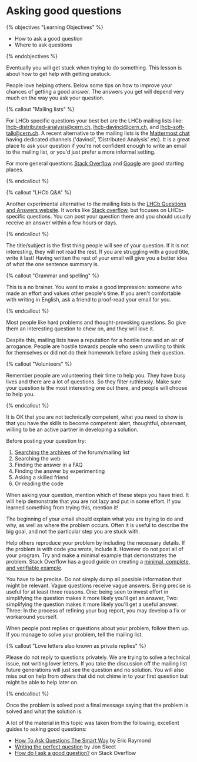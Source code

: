 # Asking good questions

{% objectives "Learning Objectives" %}

* How to ask a good question
* Where to ask questions

{% endobjectives %} 

Eventually you will get stuck when trying to do something.
This lesson is about how to get help with getting unstuck.

People love helping others. Below some tips on how to improve
your chances of getting a good answer. The answers you get
will depend very much on the way you ask your question.

{% callout "Mailing lists" %}

For LHCb specific questions your best bet are the LHCb mailing
lists like: 
[lhcb-distributed-analysis@cern.ch](mailto:lhcb-distributed-analysis@cern.ch),
[lhcb-davinci@cern.ch](mailto:lhcb-davinci@cern.ch),
and [lhcb-soft-talk@cern.ch](mailto:lhcb-soft-talk@cern.ch). 
A recent alternative to the mailing lists is the [Mattermost chat](https://mattermost.web.cern.ch/lhcb) having dedicated channels ('davinci', 'Distributed Analysis' etc). It is a great place to ask your question if you're not confident enough to write an email to the mailing list, or you'd just prefer a more informal setting. 

For more general questions [Stack Overflow](https://stackoverflow.com/) and
[Google](https://www.google.com) are good starting places.

{% endcallout %} 

{% callout "LHCb Q&A" %}

Another experimental alternative to the mailing lists is the [LHCb Questions and 
Answers website](https://lhcbqa.web.cern.ch/lhcbqa/).
It works like [Stack overflow](https://stackoverflow.com/), but focuses on LHCb-specific questions.
You can post your question there and you should usually receive an answer within a few hours or days.

{% endcallout %} 

The title/subject is the first thing people will see of your
question. If it is not interesting, they will not read the rest.
If you are struggling with a good title, write it last! Having
written the rest of your email will give you a better idea of what
the one sentence summary is.

{% callout "Grammar and spelling" %}

This is a no brainer. You want to make a good impression:
someone who made an effort and values other people's time.
If you aren't comfortable with writing in English, ask a friend
to proof-read your email for you.

{% endcallout %} 

Most people like hard problems and thought-provoking questions. So
give them an interesting question to chew on, and they will love it.

Despite this, mailing lists have a reputation for a hostile tone and
an air of arrogance. People are hostile towards people who seem unwilling
to think for themselves or did not do their homework before asking their
question.

{% callout "Volunteers" %}

Remember people are volunteering their time to help you. They have busy
lives and there are a lot of questions. So they filter ruthlessly. Make
sure your question is the most interesting one out there, and people
will choose to help you.

{% endcallout %} 

It is OK that you are not technically competent, what you need to show is
that you have the skills to become competent: alert, thoughtful, observant,
willing to be an active partner in developing a solution.

Before posting your question try:

1. [Searching the archives](https://e-groups.cern.ch/e-groups/EgroupsSearchForm.do) of the forum/mailing list
2. Searching the web
3. Finding the answer in a FAQ
4. Finding the answer by experimenting
5. Asking a skilled friend
6. Or reading the code

When asking your question, mention which of these steps you have tried. It
will help demonstrate that you are not lazy and put in some effort. If you
learned something from trying this, mention it!

The beginning of your email should explain what you are trying to do and
why, as well as where the problem occurs. Often it is useful to describe
the big goal, and not the particular step you are stuck with.

Help others reproduce your problem by including the necessary details. If
the problem is with code you wrote, include it. However do not post all of your
program. Try and make a minimal example that demonstrates the problem. Stack
Overflow has a good guide on creating a [minimal, complete, and verifiable
example](https://stackoverflow.com/help/mcve).

You have to be precise. Do not simply dump all possible information that
might be relevant. Vague questions receive vague answers. Being precise is
useful for at least three reasons. One: being seen to invest effort in simplifying
the question makes it more likely you'll get an answer, Two: simplifying
the question makes it more likely you'll get a useful answer. Three: In
the process of refining your bug report, you may develop a fix or workaround yourself.

When people post replies or questions about your problem, follow them up. If
you manage to solve your problem, tell the mailing list.

{% callout "Love letters also known as private replies" %}

Please do not reply to questions privately. We are trying to solve a technical
issue, not writing lover letters. If you take the discussion
off the mailing list future generations will just see the question and no
solution. You will also miss out on help from others that did not chime
in to your first question but might be able to help later on.

{% endcallout %} 

Once the problem is solved post a final message saying that the problem is
solved and what the solution is.

A lot of the material in this topic was taken from the following, excellent
guides to asking good questions:

 * [How To Ask Questions The Smart Way](http://www.catb.org/esr/faqs/smart-questions.html) by
   Eric Raymond
 * [Writing the perfect question](https://codeblog.jonskeet.uk/2010/08/29/writing-the-perfect-question/)
   by Jon Skeet
 * [How do I ask a good question?](https://stackoverflow.com/help/how-to-ask) on Stack Overflow
